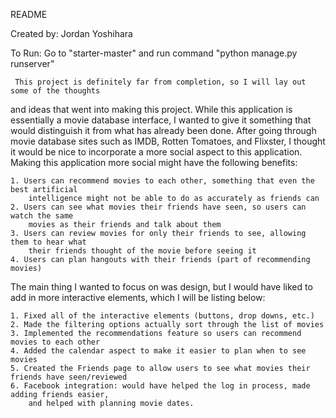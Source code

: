 README

Created by: Jordan Yoshihara

To Run: Go to "starter-master" and run command "python manage.py runserver"

     This project is definitely far from completion, so I will lay out some of the thoughts 
and ideas that went into making this project. While this application is essentially a 
movie database interface, I wanted to give it something that would distinguish it from
what has already been done. After going through movie database sites such as IMDB,
Rotten Tomatoes, and Flixster, I thought it would be nice to incorporate a more social
aspect to this application. Making this application more social might have the following
benefits:

	1. Users can recommend movies to each other, something that even the best artificial
		intelligence might not be able to do as accurately as friends can
	2. Users can see what movies their friends have seen, so users can watch the same 
		movies as their friends and talk about them
	3. Users can review movies for only their friends to see, allowing them to hear what
		their friends thought of the movie before seeing it
	4. Users can plan hangouts with their friends (part of recommending movies)

The main thing I wanted to focus on was design, but I would have liked to add in more interactive 
elements, which I will be listing below:

	1. Fixed all of the interactive elements (buttons, drop downs, etc.)
	2. Made the filtering options actually sort through the list of movies
	3. Implemented the recommendations feature so users can recommend movies to each other
	4. Added the calendar aspect to make it easier to plan when to see movies
	5. Created the Friends page to allow users to see what movies their friends have seen/reviewed
	6. Facebook integration: would have helped the log in process, made adding friends easier,
		and helped with planning movie dates.

